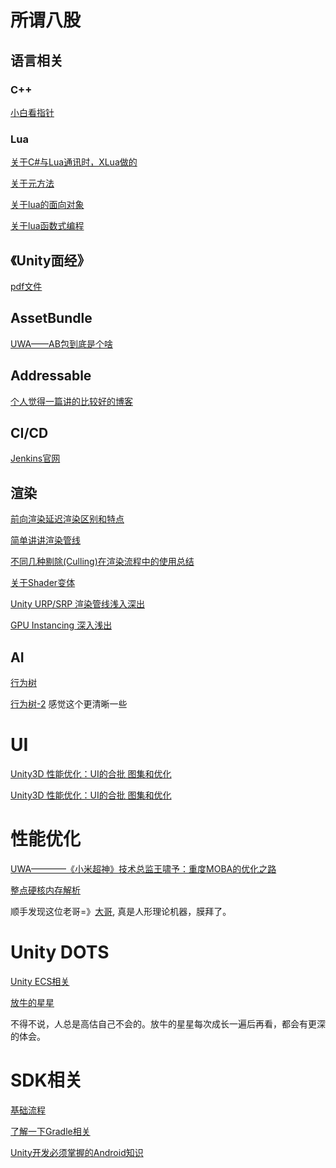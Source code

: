 # 所谓八股

## 语言相关

### C++

[小白看指针](https://zhuanlan.zhihu.com/p/649109660)

### Lua

[关于C#与Lua通讯时，XLua做的](https://zhuanlan.zhihu.com/p/572147030)

[关于元方法](https://blog.csdn.net/cooclc/article/details/108573701)

[关于lua的面向对象](https://zhuanlan.zhihu.com/p/623172037) 

[关于lua函数式编程](https://zhuanlan.zhihu.com/p/70245778)

## 《Unity面经》

[pdf文件](../LearningResource/Unity面试手册.pdf)

## AssetBundle

[UWA——AB包到底是个啥](https://blog.uwa4d.com/archives/USparkle_Addressable3.html)

## Addressable

[个人觉得一篇讲的比较好的博客](https://blog.csdn.net/wuming2016/article/details/104736170)

## CI/CD

[Jenkins官网](https://www.jenkins.io/zh/)

## 渲染

[前向渲染延迟渲染区别和特点](https://zhuanlan.zhihu.com/p/576059273)

[简单讲讲渲染管线](https://zhuanlan.zhihu.com/p/137780634)

[不同几种剔除(Culling)在渲染流程中的使用总结](https://blog.csdn.net/game_fengxiaorui/article/details/79958722)

[关于Shader变体](https://blog.csdn.net/h_13611950639/article/details/106604311)

[Unity URP/SRP 渲染管线浅入深出](https://zhuanlan.zhihu.com/p/353687806)

[GPU Instancing 深入浅出](https://zhuanlan.zhihu.com/p/523702434)

## AI

[行为树](https://blog.csdn.net/flyTie/article/details/126440816)

[行为树-2](https://zhuanlan.zhihu.com/p/611393851)  感觉这个更清晰一些

# UI

[Unity3D 性能优化：UI的合批 图集和优化](https://zhuanlan.zhihu.com/p/364785849)

[Unity3D 性能优化：UI的合批 图集和优化](https://zhuanlan.zhihu.com/p/367679754)

# 性能优化

[UWA————《小米超神》技术总监王啸予：重度MOBA的优化之路](https://blog.uwa4d.com/archives/Severe_MOBA.html)

[整点硬核内存解析](https://zhuanlan.zhihu.com/p/362941227)

顺手发现这位老哥=》[大哥](https://www.zhihu.com/people/luckywjr/posts), 真是人形理论机器，膜拜了。

# Unity DOTS

[Unity ECS相关](https://www.zhihu.com/people/wu-guan-jie-43/posts)

[放牛的星星](https://zhuanlan.zhihu.com/p/78155704)

不得不说，人总是高估自己不会的。放牛的星星每次成长一遍后再看，都会有更深的体会。

# SDK相关

[基础流程](https://blog.csdn.net/weixin_57213714/article/details/120350394)

[了解一下Gradle相关](https://blog.csdn.net/osuckseed/article/details/93089977)

[Unity开发必须掌握的Android知识](https://wlcaption.github.io/2017/09/06/Unity%E5%BC%80%E5%8F%91%E5%BF%85%E9%A1%BB%E6%8E%8C%E6%8F%A1%E7%9A%84Android%E7%9F%A5%E8%AF%86/)